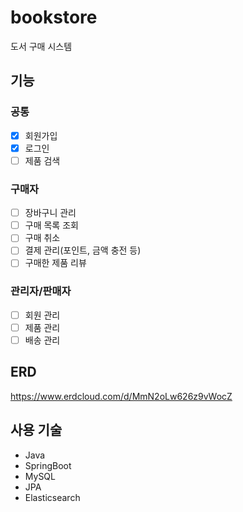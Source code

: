 # bookstore
도서 구매 시스템

## 기능
### 공통
- [x] 회원가입
- [x] 로그인
- [ ] 제품 검색

### 구매자
- [ ] 장바구니 관리
- [ ] 구매 목록 조회
- [ ] 구매 취소
- [ ] 결제 관리(포인트, 금액 충전 등)
- [ ] 구매한 제품 리뷰

### 관리자/판매자
- [ ] 회원 관리
- [ ] 제품 관리
- [ ] 배송 관리

## ERD
https://www.erdcloud.com/d/MmN2oLw626z9vWocZ

## 사용 기술
- Java
- SpringBoot
- MySQL
- JPA
- Elasticsearch
